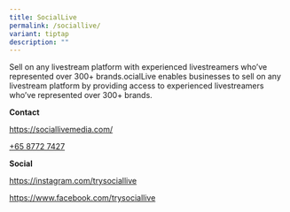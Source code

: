 ```yaml
---
title: SocialLive
permalink: /sociallive/
variant: tiptap
description: ""
---
```

<p>Sell on any livestream platform with experienced livestreamers who’ve
represented over 300+ brands.ocialLive enables businesses to sell on any
livestream platform by providing access to experienced livestreamers who’ve
represented over 300+ brands.</p>
<p></p>
<p><strong>Contact</strong>
</p>
<p><a href="https://sociallivemedia.com/" rel="noopener noreferrer nofollow" target="_blank">https://sociallivemedia.com/</a>
</p>
<p><a href="tel:+65%208772%207427" class="elementor-button-link elementor-button elementor-size-sm" rel="noopener noreferrer nofollow" target="_blank">+65 8772 7427</a>
</p>
<p><strong>Social</strong>
</p>
<p><a href="https://instagram.com/trysociallive" rel="noopener noreferrer nofollow" target="_blank">https://instagram.com/trysociallive</a>
</p>
<p></p>
<p><a href="https://www.facebook.com/trysociallive" rel="noopener noreferrer nofollow" target="_blank">https://www.facebook.com/trysociallive</a>
</p>
<p></p>